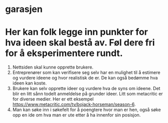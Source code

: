 # garasjen

# Her kan folk legge inn punkter for hva ideen skal bestå av. Føl dere fri for å eksperimentere rundt.

1. Nettsiden skal kunne opprette brukere.
2. Entreprenører som kan verifisere seg selv har en mulighet til å estimere og vurdere ideene og hvor realistisk de er. De kan også bedømme hva ideen kan koste.
3. Brukere kan selv opprette ideer og vurdere hva de syns om ideene. Det blir en litt sånn todelt anmeldelse på grunder ideer. Litt som metacritic er for diverse medier. Her er ett eksempel https://www.metacritic.com/tv/bojack-horseman/season-6.
4. Man kan søke inn i søkefelt for å poengtere hvor man er hen, også søke opp en ide om hva man er ute etter å ha innenfor sin posisjon. 
